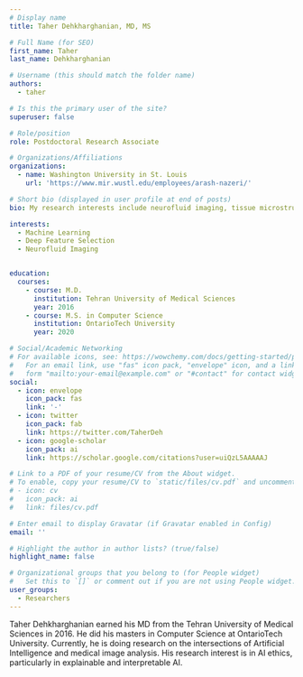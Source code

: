 ```yaml
---
# Display name
title: Taher Dehkharghanian, MD, MS

# Full Name (for SEO)
first_name: Taher
last_name: Dehkharghanian

# Username (this should match the folder name)
authors:
  - taher

# Is this the primary user of the site?
superuser: false

# Role/position
role: Postdoctoral Research Associate

# Organizations/Affiliations
organizations:
  - name: Washington University in St. Louis
    url: 'https://www.mir.wustl.edu/employees/arash-nazeri/'

# Short bio (displayed in user profile at end of posts)
bio: My research interests include neurofluid imaging, tissue microstructure, and perturbation of brain tissue fluid compartments.

interests:
  - Machine Learning
  - Deep Feature Selection
  - Neurofluid Imaging


education:
  courses:
    - course: M.D.
      institution: Tehran University of Medical Sciences
      year: 2016
    - course: M.S. in Computer Science
      institution: OntarioTech University
      year: 2020

# Social/Academic Networking
# For available icons, see: https://wowchemy.com/docs/getting-started/page-builder/#icons
#   For an email link, use "fas" icon pack, "envelope" icon, and a link in the
#   form "mailto:your-email@example.com" or "#contact" for contact widget.
social:
  - icon: envelope
    icon_pack: fas
    link: '-'
  - icon: twitter
    icon_pack: fab
    link: https://twitter.com/TaherDeh
  - icon: google-scholar
    icon_pack: ai
    link: https://scholar.google.com/citations?user=uiQzL5AAAAAJ

# Link to a PDF of your resume/CV from the About widget.
# To enable, copy your resume/CV to `static/files/cv.pdf` and uncomment the lines below.
# - icon: cv
#   icon_pack: ai
#   link: files/cv.pdf

# Enter email to display Gravatar (if Gravatar enabled in Config)
email: ''

# Highlight the author in author lists? (true/false)
highlight_name: false

# Organizational groups that you belong to (for People widget)
#   Set this to `[]` or comment out if you are not using People widget.
user_groups:
  - Researchers
---
```


Taher Dehkharghanian earned his MD from the Tehran University of Medical Sciences in 2016. He did his masters in Computer Science at OntarioTech University. Currently, he is doing research on the intersections of Artificial Intelligence and medical image analysis. His research interest is in AI ethics, particularly in explainable and interpretable AI.

